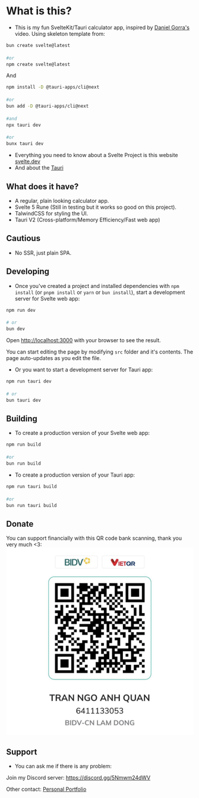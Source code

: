 # What is this?

- This is my fun SvelteKit/Tauri calculator app, inspired by [Daniel Gorra's](https://www.youtube.com/@gorra1) video. Using skeleton template from:

```bash
bun create svelte@latest

#or
npm create svelte@latest
```

And

```bash
npm install -D @tauri-apps/cli@next

#or
bun add -D @tauri-apps/cli@next

#and
npx tauri dev

#or
bunx tauri dev
```

- Everything you need to know about a Svelte Project is this website [svelte.dev](https://svelte.dev/)
- And about the [Tauri](https://v2.tauri.app/)

## What does it have?

- A regular, plain looking calculator app.
- Svelte 5 Rune (Still in testing but it works so good on this project).
- TalwindCSS for styling the UI.
- Tauri V2 (Cross-platform/Memory Efficiency/Fast web app)

## Cautious

- No SSR, just plain SPA.

## Developing

- Once you've created a project and installed dependencies with `npm install` (or `pnpm install` or `yarn` or `bun install`), start a development server for Svelte web app:

```bash
npm run dev

# or
bun dev
```

Open [http://localhost:3000](http://localhost:3000) with your browser to see the result.

You can start editing the page by modifying `src` folder and it's contents. The page auto-updates as you edit the file.

- Or you want to start a development server for Tauri app:

```bash
npm run tauri dev

# or
bun tauri dev
```

## Building

- To create a production version of your Svelte web app:

```bash
npm run build

#or
bun run build
```

- To create a production version of your Tauri app:

```bash
npm run tauri build

#or
bun run tauri build
```

## Donate

You can support financially with this QR code bank scanning, thank you very much <3:
![BIDV](https://github.com/Coder-Blue/argon-note/blob/main/donation/IMG_4049.jpg?raw=true)

## Support

- You can ask me if there is any problem:

Join my Discord server: https://discord.gg/5Nmwm24dWV

Other contact: [Personal Portfolio](https://noah-sh1ro.vercel.app)

